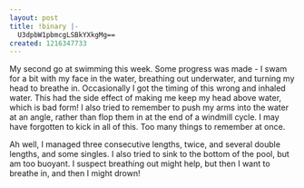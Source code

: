 ```yaml
---
layout: post
title: !binary |-
  U3dpbW1pbmcgLSBkYXkgMg==
created: 1216347733
---
```

<p>My second go at swimming this week. Some progress was made - I swam for a bit with my face in the water, breathing out underwater, and turning my head to breathe in. Occasionally I got the timing of this wrong and inhaled water. This had the side effect of making me keep my head above water, which is bad form! I also tried to remember to push my arms into the water at an angle, rather than flop them in at the end of a windmill cycle. I may have forgotten to kick in all of this. Too many things to remember at once.</p>
<p>Ah well, I managed three consecutive lengths, twice, and several double lengths, and some singles. I also tried to sink to the bottom of the pool, but am too buoyant. I suspect breathing out might help, but then I want to breathe in, and then I might drown!</p>
